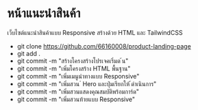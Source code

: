 # หน้าแนะนําสินค้า
เว็บไซต์แนะนําสินค้าแบบ Responsive สร้างด้วย HTML และ TailwindCSS
- git clone https://github.com/66160008/product-landing-page
- git add .
- git commit -m "สร้างโครงสร้างโปรเจคเริ่มต ้น"
- git commit -m "เพิ่มโครงสร้าง HTML พื้นฐาน"
- git commit -m "เพิ่มเมนูนําทางแบบ Responsive"
- git commit -m "เพิ่มสวน ่ Hero และปุ่มเรียกให้ ้ดําเนินการ"
- git commit -m "เพิ่มสวนแสดงคุณสมบัติพร้อมการ์ด"
- git commit -m "เพิ่มสวนท้ายแบบ Responsive"